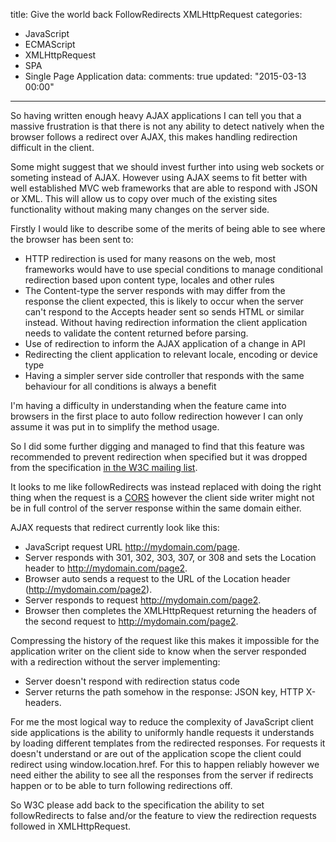 title: Give the world back FollowRedirects XMLHttpRequest
categories:
  - JavaScript
  - ECMAScript
  - XMLHttpRequest
  - SPA
  - Single Page Application
data:
  comments: true
  updated: "2015-03-13 00:00"
---
So having written enough heavy AJAX applications I can tell you that a massive frustration is that there is
not any ability to detect natively when the browser follows a redirect over AJAX, this makes handling redirection difficult in the client.

Some might suggest that we should invest further into using web sockets or someting instead of AJAX. However using AJAX seems to fit better
with well established MVC web frameworks that are able to respond with JSON or XML.
This will allow us to copy over much of the existing sites functionality without making many changes on the server side.

<!-- more -->

Firstly I would like to describe some of the merits of being able to see where the browser has been sent to:

-    HTTP redirection is used for many reasons on the web, most frameworks would have to use special conditions to 
     manage conditional redirection based upon content type, locales and other rules
-    The Content-type the server responds with may differ from the response the client expected,
     this is likely to occur when the server can't respond to the Accepts header sent so sends HTML or similar instead.
     Without having redirection information the client application needs to validate the content returned before parsing.
-    Use of redirection to inform the AJAX application of a change in API
-    Redirecting the client application to relevant locale, encoding or device type
-    Having a simpler server side controller that responds with the same behaviour for all conditions is always a benefit

I'm having a difficulty in understanding when the feature came into browsers in the first place to auto follow redirection however
I can only assume it was put in to simplify the method usage.

So I did some further digging and managed to find that this feature was recommended to prevent redirection when specified but it was dropped
from the specification [in the W3C mailing list](http://lists.w3.org/Archives/Public/public-webapps/2010OctDec/0812.html).

It looks to me like followRedirects was instead replaced with doing the right thing when the request is a [CORS](http://www.w3.org/TR/XMLHttpRequest/#infrastructure-for-the-send\(\)-method) however the client side writer might
not be in full control of the server response within the same domain either.

AJAX requests that redirect currently look like this:

-    JavaScript request URL http://mydomain.com/page.
-    Server responds with 301, 302, 303, 307, or 308 and sets the Location header to http://mydomain.com/page2.
-    Browser auto sends a request to the URL of the Location header (http://mydomain.com/page2).
-    Server responds to request http://mydomain.com/page2.
-    Browser then completes the XMLHttpRequest returning the headers of the second request to http://mydomain.com/page2.

Compressing the history of the request like this makes it impossible for the application writer on the client side to know when the server
responded with a redirection without the server implementing:

-    Server doesn't respond with redirection status code
-    Server returns the path somehow in the response: JSON key, HTTP X-headers.

For me the most logical way to reduce the complexity of JavaScript client side applications is the ability to uniformly handle requests it
understands by loading different templates from the redirected responses. For requests it doesn't understand or are out of the application
scope the client could redirect using window.location.href. For this to happen reliably however we need either the ability
to see all the responses from the server if redirects happen or to be able to turn following redirections off.

So W3C please add back to the specification the ability to set followRedirects to false and/or the feature to view the redirection
requests followed in XMLHttpRequest.
